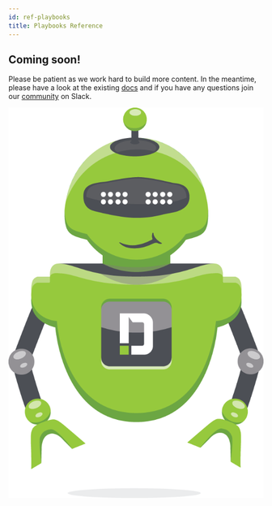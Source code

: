 ```yaml
---
id: ref-playbooks
title: Playbooks Reference
---
```


## Coming soon!

Please be patient as we work hard to build more content. In the meantime, please have a look at the existing [docs](/docs) and if you have any questions join our [community](https://www.demisto.com/community/) on Slack.

![dbot](../../doc_imgs/demisto-dbot.png)